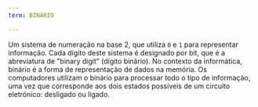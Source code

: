 ```yaml
---
term: BINÁRIO

---
```

Um sistema de numeração na base 2, que utiliza `0` e `1` para representar informação. Cada dígito deste sistema é designado por bit, que é a abreviatura de "binary digit" (dígito binário). No contexto da informática, binário é a forma de representação de dados na memória. Os computadores utilizam o binário para processar todo o tipo de informação, uma vez que corresponde aos dois estados possíveis de um circuito eletrónico: desligado ou ligado.